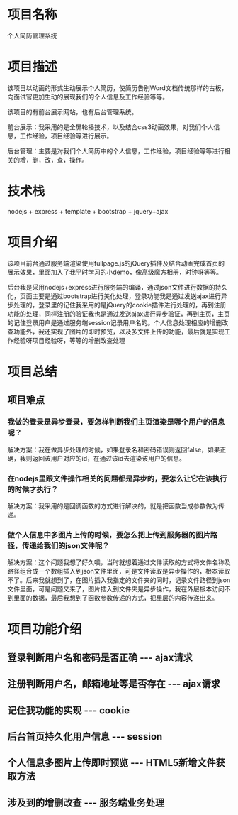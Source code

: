 
# 项目名称
个人简历管理系统

# 项目描述
该项目以动画的形式生动展示个人简历，使简历告别Word文档传统那样的古板，向面试官更加生动的展现我们的个人信息及工作经验等等。

该项目的有前台展示网站，也有后台管理系统。

前台展示：我采用的是全屏轮播技术，以及结合css3动画效果，对我们个人信息，工作经验，项目经验等进行展示。

后台管理：主要是对我们个人简历中的个人信息，工作经验，项目经验等等进行相关的增，删，改，查，操作。

# 技术栈

nodejs + express + template + bootstrap + jquery+ajax


# 项目介绍

该项目前台通过服务端渲染使用fullpage.js的jQuery插件及结合动画完成首页的展示效果，里面加入了我平时学习的小demo，像高级魔方相册，时钟呀等等。

后台我是采用nodejs+express进行服务端的编译，通过json文件进行数据的持久化，页面主要是通过bootstrap进行美化处理，登录功能我是通过发送ajax进行异步处理的，登录里的记住我采用的是jQuery的cookie插件进行处理的，再到注册功能的处理，同样注册的验证我也是通过发送ajax进行异步验证，再到主页，主页的记住登录用户是通过服务端session记录用户名的。个人信息处理相应的增删改查功能外，我还实现了图片的即时预览，以及多文件上传的功能，最后就是实现工作经验呀项目经验呀，等等的增删改查处理

# 项目总结

## 项目难点

  ### 我做的登录是异步登录，要怎样判断我们主页渲染是哪个用户的信息呢？
  解决方案：我在做异步处理的时候，如果登录名和密码错误则返回false，如果正确，我则返回该用户对应的id，在通过该id去渲染该用户的信息。

  ### 在nodejs里跟文件操作相关的问题都是异步的，要怎么让它在该执行的时候才执行？
  解决方案：我采用的是回调函数的方式进行解决的，就是把函数当成参数做为传递。

  ### 做个人信息中多图片上传的时候，要怎么把上传到服务器的图片路径，传递给我们的json文件呢？
  解决方案：这个问题我想了好久噢，当时就想着通过文件读取的方式将文件名称及路径组合成一个数组插入到json文件里面，可是文件读取是异步操作的，根本读取不了。后来我就想到了，在图片插入我指定的文件夹的同时，记录文件路径到json文件里面，可是问题又来了，图片插入到文件夹是异步操作，我在外层根本访问不到里面的数据，最后我想到了函数参数传递的方式，把里层的内容传递出来。

# 项目功能介绍

 ## 登录判断用户名和密码是否正确 --- ajax请求
 
 ## 注册判断用户名，邮箱地址等是否存在  --- ajax请求

 ## 记住我功能的实现   --- cookie

 ## 后台首页持久化用户信息  --- session

 ## 个人信息多图片上传即时预览 --- HTML5新增文件获取方法

 ## 涉及到的增删改查 --- 服务端业务处理









